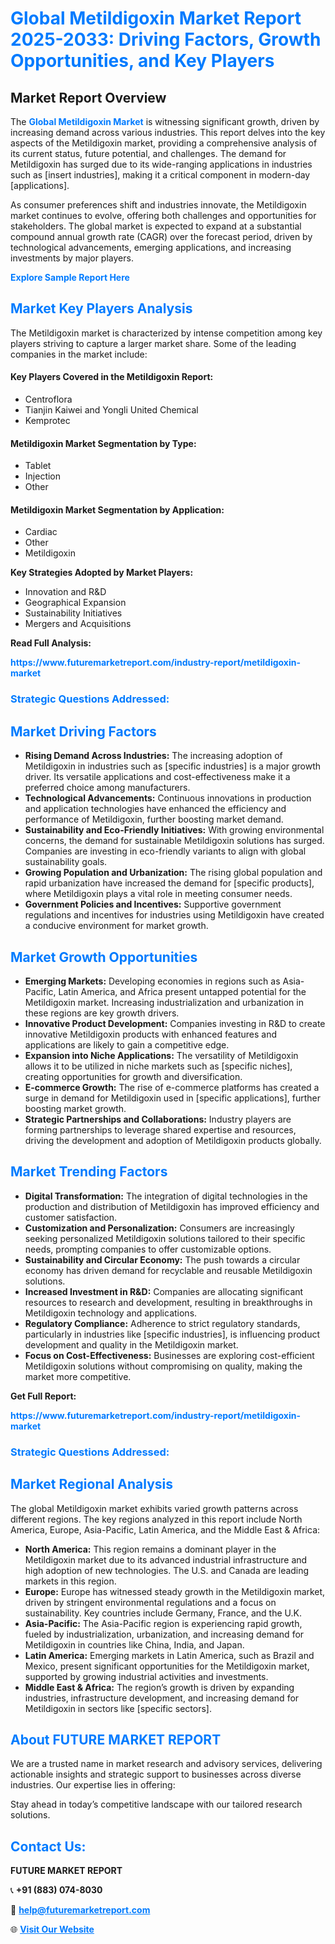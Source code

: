 <h1 style="color: #007BFF;">Global Metildigoxin Market Report 2025-2033: Driving Factors, Growth Opportunities, and Key Players</h1>

<section id="overview">
<h2>Market Report Overview</h2>
<p>The <a href="https://www.futuremarketreport.com/industry-report/metildigoxin-market" style="color: #007BFF; text-decoration: none;"><strong>Global Metildigoxin Market</strong></a> is witnessing significant growth, driven by increasing demand across various industries. This report delves into the key aspects of the Metildigoxin market, providing a comprehensive analysis of its current status, future potential, and challenges. The demand for Metildigoxin has surged due to its wide-ranging applications in industries such as [insert industries], making it a critical component in modern-day [applications].</p>
<p>As consumer preferences shift and industries innovate, the Metildigoxin market continues to evolve, offering both challenges and opportunities for stakeholders. The global market is expected to expand at a substantial compound annual growth rate (CAGR) over the forecast period, driven by technological advancements, emerging applications, and increasing investments by major players.</p>
</section>

<section id="overview">
<p><a href="https://www.futuremarketreport.com/request-sample/reportId=125676" style="color: #007BFF; text-decoration: none;"><strong>Explore Sample Report Here</strong></a></p>
</section>

<section id="key-players">
<h2 style="color: #007BFF;">Market Key Players Analysis</h2>
<p>The Metildigoxin market is characterized by intense competition among key players striving to capture a larger market share. Some of the leading companies in the market include:</p>
<h4>Key Players Covered in the Metildigoxin Report:</h4>
<ul><li>Centroflora</li><li>Tianjin Kaiwei and Yongli United Chemical</li><li>Kemprotec</li></ul>
<h4>Metildigoxin Market Segmentation by Type:</h4>
<ul><li>Tablet</li><li>Injection</li><li>Other</li></ul>

<h4>Metildigoxin Market Segmentation by Application:</h4>
<ul><li>Cardiac</li><li>Other</li><li>Metildigoxin</li></ul>
<p><strong>Key Strategies Adopted by Market Players:</strong></p>
<ul>
<li>Innovation and R&D</li>
<li>Geographical Expansion</li>
<li>Sustainability Initiatives</li>
<li>Mergers and Acquisitions</li>
</ul>
</section>

<section>
<p><strong>Read Full Analysis: </strong></p><a href="https://www.futuremarketreport.com/industry-report/metildigoxin-market" style="color: #007BFF; text-decoration: none;"><strong>https://www.futuremarketreport.com/industry-report/metildigoxin-market</strong></a>
<h3 style="color: #007BFF;">Strategic Questions Addressed:</h3>
</section>

<section id="driving-factors">
<h2 style="color: #007BFF;">Market Driving Factors</h2>
<ul>
<li><strong>Rising Demand Across Industries:</strong> The increasing adoption of Metildigoxin in industries such as [specific industries] is a major growth driver. Its versatile applications and cost-effectiveness make it a preferred choice among manufacturers.</li>
<li><strong>Technological Advancements:</strong> Continuous innovations in production and application technologies have enhanced the efficiency and performance of Metildigoxin, further boosting market demand.</li>
<li><strong>Sustainability and Eco-Friendly Initiatives:</strong> With growing environmental concerns, the demand for sustainable Metildigoxin solutions has surged. Companies are investing in eco-friendly variants to align with global sustainability goals.</li>
<li><strong>Growing Population and Urbanization:</strong> The rising global population and rapid urbanization have increased the demand for [specific products], where Metildigoxin plays a vital role in meeting consumer needs.</li>
<li><strong>Government Policies and Incentives:</strong> Supportive government regulations and incentives for industries using Metildigoxin have created a conducive environment for market growth.</li>
</ul>
</section>

<section id="growth-opportunities">
<h2 style="color: #007BFF;">Market Growth Opportunities</h2>
<ul>
<li><strong>Emerging Markets:</strong> Developing economies in regions such as Asia-Pacific, Latin America, and Africa present untapped potential for the Metildigoxin market. Increasing industrialization and urbanization in these regions are key growth drivers.</li>
<li><strong>Innovative Product Development:</strong> Companies investing in R&D to create innovative Metildigoxin products with enhanced features and applications are likely to gain a competitive edge.</li>
<li><strong>Expansion into Niche Applications:</strong> The versatility of Metildigoxin allows it to be utilized in niche markets such as [specific niches], creating opportunities for growth and diversification.</li>
<li><strong>E-commerce Growth:</strong> The rise of e-commerce platforms has created a surge in demand for Metildigoxin used in [specific applications], further boosting market growth.</li>
<li><strong>Strategic Partnerships and Collaborations:</strong> Industry players are forming partnerships to leverage shared expertise and resources, driving the development and adoption of Metildigoxin products globally.</li>
</ul>
</section>

<section id="trending-factors">
<h2 style="color: #007BFF;">Market Trending Factors</h2>
<ul>
<li><strong>Digital Transformation:</strong> The integration of digital technologies in the production and distribution of Metildigoxin has improved efficiency and customer satisfaction.</li>
<li><strong>Customization and Personalization:</strong> Consumers are increasingly seeking personalized Metildigoxin solutions tailored to their specific needs, prompting companies to offer customizable options.</li>
<li><strong>Sustainability and Circular Economy:</strong> The push towards a circular economy has driven demand for recyclable and reusable Metildigoxin solutions.</li>
<li><strong>Increased Investment in R&D:</strong> Companies are allocating significant resources to research and development, resulting in breakthroughs in Metildigoxin technology and applications.</li>
<li><strong>Regulatory Compliance:</strong> Adherence to strict regulatory standards, particularly in industries like [specific industries], is influencing product development and quality in the Metildigoxin market.</li>
<li><strong>Focus on Cost-Effectiveness:</strong> Businesses are exploring cost-efficient Metildigoxin solutions without compromising on quality, making the market more competitive.</li>
</ul>
</section>

<section>
<p><strong>Get Full Report: </strong></p><a href="https://www.futuremarketreport.com/industry-report/metildigoxin-market" style="color: #007BFF; text-decoration: none;"><strong>https://www.futuremarketreport.com/industry-report/metildigoxin-market</strong></a>
<h3 style="color: #007BFF;">Strategic Questions Addressed:</h3>
</section>


<section id="regional-analysis">
<h2 style="color: #007BFF;">Market Regional Analysis</h2>
<p>The global Metildigoxin market exhibits varied growth patterns across different regions. The key regions analyzed in this report include North America, Europe, Asia-Pacific, Latin America, and the Middle East & Africa:</p>
<ul>
<li><strong>North America:</strong> This region remains a dominant player in the Metildigoxin market due to its advanced industrial infrastructure and high adoption of new technologies. The U.S. and Canada are leading markets in this region.</li>
<li><strong>Europe:</strong> Europe has witnessed steady growth in the Metildigoxin market, driven by stringent environmental regulations and a focus on sustainability. Key countries include Germany, France, and the U.K.</li>
<li><strong>Asia-Pacific:</strong> The Asia-Pacific region is experiencing rapid growth, fueled by industrialization, urbanization, and increasing demand for Metildigoxin in countries like China, India, and Japan.</li>
<li><strong>Latin America:</strong> Emerging markets in Latin America, such as Brazil and Mexico, present significant opportunities for the Metildigoxin market, supported by growing industrial activities and investments.</li>
<li><strong>Middle East & Africa:</strong> The region’s growth is driven by expanding industries, infrastructure development, and increasing demand for Metildigoxin in sectors like [specific sectors].</li>
</ul>
</section>

<footer>
<h2 style="color: #007BFF;">About FUTURE MARKET REPORT</h2>
<p>We are a trusted name in market research and advisory services, delivering actionable insights and strategic support to businesses across diverse industries. Our expertise lies in offering:</p>

<p>Stay ahead in today’s competitive landscape with our tailored research solutions.</p>

<h2 style="color: #007BFF;">Contact Us:</h2>
<p><strong>FUTURE MARKET REPORT</strong></p>
<p>📞 <strong>+91 (883) 074-8030</strong></p>
<p>📧 <strong><a href="mailto:help@futuremarketreport.com" style="color: #007BFF;">help@futuremarketreport.com</a></strong></p>
<p>🌐 <strong><a href="https://www.futuremarketreport.com/" style="color: #007BFF;">Visit Our Website</a></strong></p>
</footer>